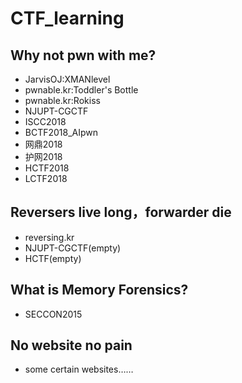 # CTF_learning
## Why not pwn with me?
- JarvisOJ:XMANlevel
- pwnable.kr:Toddler's Bottle
- pwnable.kr:Rokiss
- NJUPT-CGCTF
- ISCC2018
- BCTF2018_AIpwn
- 网鼎2018
- 护网2018
- HCTF2018
- LCTF2018
## Reversers live long，forwarder die
- reversing.kr
- NJUPT-CGCTF(empty)
- HCTF(empty)
## What is Memory Forensics?
- SECCON2015
## No website no pain
- some certain websites……
